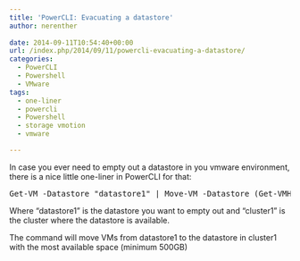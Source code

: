 ```yaml
---
title: 'PowerCLI: Evacuating a datastore'
author: nerenther
 
date: 2014-09-11T10:54:40+00:00
url: /index.php/2014/09/11/powercli-evacuating-a-datastore/
categories:
  - PowerCLI
  - Powershell
  - VMware
tags:
  - one-liner
  - powercli
  - Powershell
  - storage vmotion
  - vmware

---
```

In case you ever need to empty out a datastore in you vmware environment, there is a nice little one-liner in PowerCLI for that:

<pre>Get-VM -Datastore "datastore1" | Move-VM -Datastore (Get-VMHost -Location 'cluster1' | Select-Object -First 1 | Get-Datastore | Where-Object {($_.Name -ne 'datastore1') -and ($_.FreeSpaceGB -gt '500')} | Sort-Object FreeSpaceGB -Descending | Select-Object -First 1)</pre>

Where &#8220;datastore1&#8221; is the datastore you want to empty out and &#8220;cluster1&#8221; is the cluster where the datastore is available.

The command will move VMs from datastore1 to the datastore in cluster1 with the most available space (minimum 500GB)